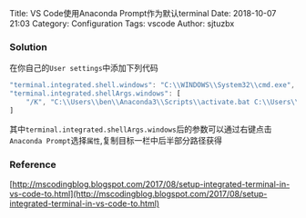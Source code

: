 Title: VS Code使用Anaconda Prompt作为默认terminal
Date: 2018-10-07 21:03
Category: Configuration
Tags: vscode 
Author: sjtuzbx

### Solution

在你自己的`User settings`中添加下列代码
```javascript
"terminal.integrated.shell.windows": "C:\\WINDOWS\\System32\\cmd.exe",
"terminal.integrated.shellArgs.windows": [
    "/K", "C:\\Users\\ben\\Anaconda3\\Scripts\\activate.bat C:\\Users\\ben\\Anaconda3"       
]
```
其中`terminal.integrated.shellArgs.windows`后的参数可以通过右键点击`Anaconda Prompt`选择`属性`,复制目标一栏中后半部分路径获得

### Reference

[http://mscodingblog.blogspot.com/2017/08/setup-integrated-terminal-in-vs-code-to.html](http://mscodingblog.blogspot.com/2017/08/setup-integrated-terminal-in-vs-code-to.html)
